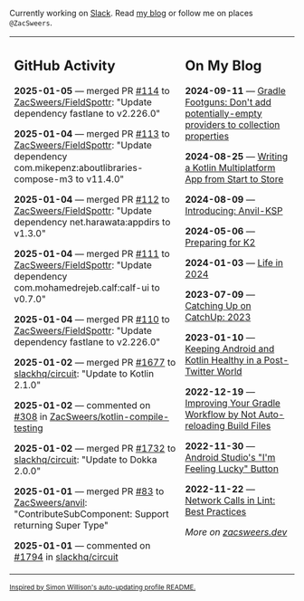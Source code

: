 Currently working on [Slack](https://slack.com/). Read [my blog](https://zacsweers.dev/) or follow me on places `@ZacSweers`.

<table><tr><td valign="top" width="60%">

## GitHub Activity
<!-- githubActivity starts -->
**2025-01-05** — merged PR [#114](https://github.com/ZacSweers/FieldSpottr/pull/114) to [ZacSweers/FieldSpottr](https://github.com/ZacSweers/FieldSpottr): "Update dependency fastlane to v2.226.0"

**2025-01-04** — merged PR [#113](https://github.com/ZacSweers/FieldSpottr/pull/113) to [ZacSweers/FieldSpottr](https://github.com/ZacSweers/FieldSpottr): "Update dependency com.mikepenz:aboutlibraries-compose-m3 to v11.4.0"

**2025-01-04** — merged PR [#112](https://github.com/ZacSweers/FieldSpottr/pull/112) to [ZacSweers/FieldSpottr](https://github.com/ZacSweers/FieldSpottr): "Update dependency net.harawata:appdirs to v1.3.0"

**2025-01-04** — merged PR [#111](https://github.com/ZacSweers/FieldSpottr/pull/111) to [ZacSweers/FieldSpottr](https://github.com/ZacSweers/FieldSpottr): "Update dependency com.mohamedrejeb.calf:calf-ui to v0.7.0"

**2025-01-04** — merged PR [#110](https://github.com/ZacSweers/FieldSpottr/pull/110) to [ZacSweers/FieldSpottr](https://github.com/ZacSweers/FieldSpottr): "Update dependency fastlane to v2.226.0"

**2025-01-02** — merged PR [#1677](https://github.com/slackhq/circuit/pull/1677) to [slackhq/circuit](https://github.com/slackhq/circuit): "Update to Kotlin 2.1.0"

**2025-01-02** — commented on [#308](https://github.com/ZacSweers/kotlin-compile-testing/issues/308#issuecomment-2568421743) in [ZacSweers/kotlin-compile-testing](https://github.com/ZacSweers/kotlin-compile-testing)

**2025-01-02** — merged PR [#1732](https://github.com/slackhq/circuit/pull/1732) to [slackhq/circuit](https://github.com/slackhq/circuit): "Update to Dokka 2.0.0"

**2025-01-01** — merged PR [#83](https://github.com/ZacSweers/anvil/pull/83) to [ZacSweers/anvil](https://github.com/ZacSweers/anvil): "ContributeSubComponent: Support returning Super Type"

**2025-01-01** — commented on [#1794](https://github.com/slackhq/circuit/pull/1794#issuecomment-2567157756) in [slackhq/circuit](https://github.com/slackhq/circuit)
<!-- githubActivity ends -->
</td><td valign="top" width="40%">

## On My Blog
<!-- blog starts -->
**2024-09-11** — [Gradle Footguns: Don't add potentially-empty providers to collection properties](https://www.zacsweers.dev/gradle-footgun-adding-empty-providers-to-collection-properties/)

**2024-08-25** — [Writing a Kotlin Multiplatform App from Start to Store](https://www.zacsweers.dev/writing-a-kotlin-multiplatform-app-from-start-to-store/)

**2024-08-09** — [Introducing: Anvil-KSP](https://www.zacsweers.dev/introducing-anvil-ksp/)

**2024-05-06** — [Preparing for K2](https://www.zacsweers.dev/preparing-for-k2/)

**2024-01-03** — [Life in 2024](https://www.zacsweers.dev/life-in-2024/)

**2023-07-09** — [Catching Up on CatchUp: 2023](https://www.zacsweers.dev/catching-up-on-catchup-2023/)

**2023-01-10** — [Keeping Android and Kotlin Healthy in a Post-Twitter World](https://www.zacsweers.dev/keeping-android-healthy/)

**2022-12-19** — [Improving Your Gradle Workflow by Not Auto-reloading Build Files](https://www.zacsweers.dev/improving-your-workflow-by-not-auto-reloading-build-files/)

**2022-11-30** — [Android Studio's "I'm Feeling Lucky" Button](https://www.zacsweers.dev/android-studios-im-feeling-lucky-button/)

**2022-11-22** — [Network Calls in Lint: Best Practices](https://www.zacsweers.dev/network-calls-in-lint-best-practices/)
<!-- blog ends -->
_More on [zacsweers.dev](https://zacsweers.dev/)_
</td></tr></table>

<sub><a href="https://simonwillison.net/2020/Jul/10/self-updating-profile-readme/">Inspired by Simon Willison's auto-updating profile README.</a></sub>